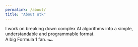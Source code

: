 ```yaml
---
permalink: /about/
title: "About utk"
---
```


I work on breaking down complex AI algorithms into a simple, understandable and programmable format.  
A big Formula 1 fan. 🏎️
